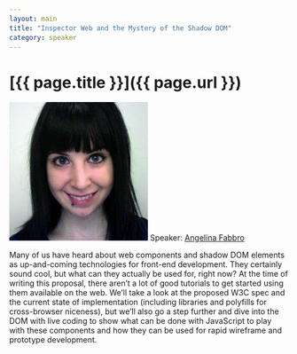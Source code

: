 ```yaml
---
layout: main
title: "Inspector Web and the Mystery of the Shadow DOM"
category: speaker
---
```


# [{{ page.title }}]({{ page.url }})

<a href="http://www.steamclocksw.com"><img src="/images/angelina-fabbro.jpeg" class="speaker" alt="Angelina Fabbro"></a>
Speaker: <a href="http://www.steamclocksw.com">Angelina Fabbro</a>

Many of us have heard about web components and shadow DOM elements as up-and-coming technologies for front-end development. They certainly sound cool, but what can they actually be used for, right now? At the time of writing this proposal, there aren’t a lot of good tutorials to get started using them available on the web. We’ll take a look at the proposed W3C spec and the current state of implementation (including libraries and polyfills for cross-browser niceness), but we’ll also go a step further and dive into the DOM with live coding to show what can be done with JavaScript to play with these components and how they can be used for rapid wireframe and prototype development.